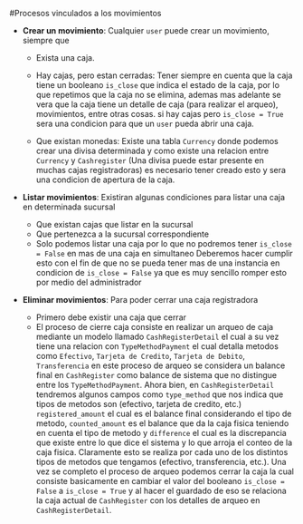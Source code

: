 #Procesos vinculados a los movimientos


- **Crear un movimiento**: Cualquier `user` puede crear un movimiento, siempre que 
    * Exista una caja.

    * Hay cajas, pero estan cerradas: Tener siempre en cuenta que la caja tiene un booleano `is_close` que indica el estado de la caja, por lo que repetimos que la caja no se elimina, ademas mas adelante se vera que la caja tiene un detalle de caja (para realizar el arqueo), movimientos, entre otras cosas.
    si hay cajas pero ```is_close = True``` sera una condicion para que un `user` pueda abrir una caja.

    * Que existan monedas: Existe una tabla `Currency` donde podemos crear una divisa determinada y como existe una relacion entre `Currency` y `Cashregister` (Una divisa puede estar presente en muchas cajas registradoras) es necesario tener creado esto y sera una condicion de apertura de la caja.


- **Listar movimientos**: Existiran algunas condiciones para listar una caja en determinada sucursal
   * Que existan cajas que listar en la sucursal
   * Que pertenezca a la sucursal correspondiente
   * Solo podemos listar una caja por lo que no podremos tener  ```is_close = False``` en mas de una caja en simultaneo
Deberemos hacer cumplir esto con el fin de que no se pueda tener mas de una instancia en condicion de ```is_close = False``` ya que es muy sencillo romper esto por medio del administrador


- **Eliminar movimientos**: Para poder cerrar una caja registradora
   * Primero debe existir una caja que cerrar
   * El proceso de cierre caja consiste en realizar un arqueo de caja mediante un modelo llamado `CashRegisterDetail` el cual a su vez tiene una relacion con `TypeMethodPayment` el cual detalla metodos como `Efectivo`, `Tarjeta de Credito`, `Tarjeta de Debito`, `Transferencia` en este proceso de arqueo se considera un balance final en `CashRegister` como balance de sistema que no distingue entre los `TypeMethodPayment`. Ahora bien, en `CashRegisterDetail` tendremos algunos campos como `type_method` que nos indica que tipos de metodos son (efectivo, tarjeta de credito, etc.) `registered_amount` el cual es el balance final considerando el tipo de metodo, `counted_amount` es el balance que da la caja fisica teniendo en cuenta el tipo de metodo y `difference` el cual es la discrepancia que existe entre lo que dice el sistema y lo que arroja el conteo de la caja fisica. Claramente esto se realiza por cada uno de los distintos tipos de metodos que tengamos (efectivo, transferencia, etc.). Una vez se completo el proceso de arqueo podemos cerrar la caja la cual consiste basicamente en cambiar el valor del booleano ```is_close = False``` a ```is_close = True``` y al hacer el guardado de eso se relaciona la caja actual de `CashRegister` con los detalles de arqueo en `CashRegisterDetail`.